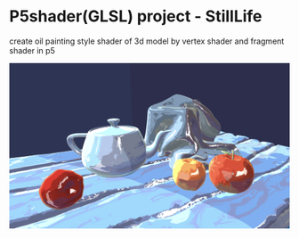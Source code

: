 # P5shader(GLSL) project - StillLife
create oil painting style shader of 3d model by vertex shader and fragment shader in p5

![image](https://github.com/yunchen-lee/HSAA30062_p5shader_stillLife/blob/main/images/9_secondLightcolor.png)

